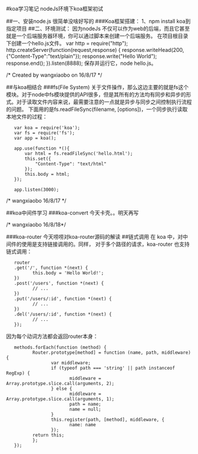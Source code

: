#koa学习笔记
nodeJs环境下koa框架初试

##一、安装node.js 
       很简单没啥好写的
###Koa框架搭建：
       1、npm install koa到指定项目
##二、环境测试：
    因为nodeJs 不仅可以作为web的后端，而且它甚至就是一个后端服务器环境，你可以通过脚本来创建一个后端服务。
    在项目根目录下创建一个hello.js文件。
    var http = require("http");
    http.createServer(function(request,response)
    {
        response.writeHead(200,{"Content-Type":"text/plain"});
        response.write("Hello World");
        response.end();
    }).listen(8888);
    保存并运行它，node hello.js。

/* Created by wangxiaobo on 16/8/17 */

##与koa相结合
###fs(File System)
关于文件操作，那么这边主要的就是fs这个模块。对于node中fs模块提供的API很多，但是其所有的方法均有同步和异步的形式。对于读取文件内容来说，最需要注意的一点就是异步与同步之间控制执行流程的问题。
下面用的是fs.readFileSync(filename, [options])，一个同步执行读取本地文件的过程：

       var koa = require('koa');
       var fs = require('fs');
       var app = koa();
       
       app.use(function *(){
           var html = fs.readFileSync('hello.html');
           this.set({
               "Content-Type": "text/html"
           });
           this.body = html;
       });
       
       app.listen(3000);
       
/* wangxiaobo 16/8/17 */

##koa中间件学习
###koa-convert
今天卡壳。。明天再写

/* wangxiaobo 16/8/18*/

###koa-router
今天唠唠对koa-router源码的解读
##链式调用
在 koa 中，对中间件的使用是支持链接调用的。同样，
对于多个路径的请求，koa-router 也支持链式调用：

       router
       .get('/', function *(next) {
              this.body = 'Hello World!';
       })
       .post('/users', function *(next) {
              // ...
       })
       .put('/users/:id', function *(next) {
              // ...
       })
       .del('/users/:id', function *(next) {
              // ...
       });
       
因为每个动词方法都会返回router本身：

       methods.forEach(function (method) {
              Router.prototype[method] = function (name, path, middleware) {
                     var middleware;
                     if (typeof path === 'string' || path instanceof RegExp) {
                            middleware = Array.prototype.slice.call(arguments, 2);
                     } else {
                            middleware = Array.prototype.slice.call(arguments, 1);
                            path = name;
                            name = null;
                     }
                     this.register(path, [method], middleware, {
                            name: name
                     });
              return this;
              };
       });
